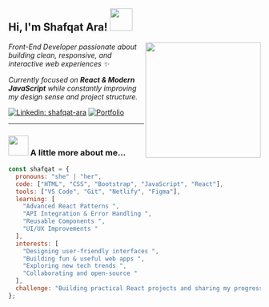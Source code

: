 <h2>Hi, I'm Shafqat Ara! <img src="https://media.giphy.com/media/hvRJCLFzcasrR4ia7z/giphy.gif" width="45"></h2>

<img align="right" src="https://media.giphy.com/media/QpVUMRUJGokfqXyfa1/giphy.gif" width="230">

<p><em>Front-End Developer passionate about building clean, responsive, and interactive web experiences ✨</em></p>
<p><em>Currently focused on <b>React & Modern JavaScript</b> while constantly improving my design sense and project structure.</em></p>

[![Linkedin: shafqat-ara](https://img.shields.io/badge/-Shafqat%20Ara-blue?style=flat-square&logo=Linkedin&logoColor=white&link=https://www.linkedin.com)](https://linkedin.com/in/shafqat-ara-31903437a)
[![Portfolio](https://img.shields.io/badge/🌐-Portfolio-blueviolet?style=flat-square)](#)

---

### <img src="https://media.giphy.com/media/WUlplcMpOCEmTGBtBW/giphy.gif" width="40"> A little more about me...

```javascript
const shafqat = {
  pronouns: "she" | "her",
  code: ["HTML", "CSS", "Bootstrap", "JavaScript", "React"],
  tools: ["VS Code", "Git", "Netlify", "Figma"],
  learning: [
    "Advanced React Patterns ",
    "API Integration & Error Handling ",
    "Reusable Components ",
    "UI/UX Improvements "
  ],
  interests: [
    "Designing user-friendly interfaces ",
    "Building fun & useful web apps ",
    "Exploring new tech trends ",
    "Collaborating and open-source "
  ],
  challenge: "Building practical React projects and sharing my progress online ",
};

